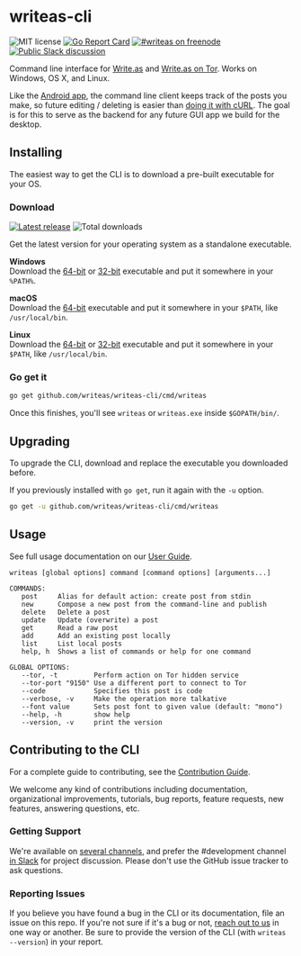 writeas-cli
===========
![MIT license](https://img.shields.io/github/license/writeas/writeas-cli.svg) [![Go Report Card](https://goreportcard.com/badge/github.com/writeas/writeas-cli)](https://goreportcard.com/report/github.com/writeas/writeas-cli) [![#writeas on freenode](https://img.shields.io/badge/freenode-%23writeas-blue.svg)](http://webchat.freenode.net/?channels=writeas) [![Public Slack discussion](http://slack.write.as/badge.svg)](http://slack.write.as/)

Command line interface for [Write.as](https://write.as) and [Write.as on Tor](http://writeas7pm7rcdqg.onion/). Works on Windows, OS X, and Linux.

Like the [Android app](https://play.google.com/store/apps/details?id=com.abunchtell.writeas), the command line client keeps track of the posts you make, so future editing / deleting is easier than [doing it with cURL](http://cmd.write.as/). The goal is for this to serve as the backend for any future GUI app we build for the desktop.

## Installing
The easiest way to get the CLI is to download a pre-built executable for your OS.

### Download
[![Latest release](https://img.shields.io/github/release/writeas/writeas-cli.svg)](https://github.com/writeas/writeas-cli/releases/latest) ![Total downloads](https://img.shields.io/github/downloads/writeas/writeas-cli/total.svg) 

Get the latest version for your operating system as a standalone executable.

**Windows**<br />
Download the [64-bit](https://github.com/writeas/writeas-cli/releases/download/v1.0/writeas_1.0_windows_amd64.zip) or [32-bit](https://github.com/writeas/writeas-cli/releases/download/v1.0/writeas_1.0_windows_386.zip) executable and put it somewhere in your `%PATH%`.

**macOS**<br />
Download the [64-bit](https://github.com/writeas/writeas-cli/releases/download/v1.0/writeas_1.0_darwin_amd64.zip) executable and put it somewhere in your `$PATH`, like `/usr/local/bin`.

**Linux**<br />
Download the [64-bit](https://github.com/writeas/writeas-cli/releases/download/v1.0/writeas_1.0_linux_amd64.tar.gz) or [32-bit](https://github.com/writeas/writeas-cli/releases/download/v1.0/writeas_1.0_linux_386.tar.gz) executable and put it somewhere in your `$PATH`, like `/usr/local/bin`.

### Go get it
```bash
go get github.com/writeas/writeas-cli/cmd/writeas
```

Once this finishes, you'll see `writeas` or `writeas.exe` inside `$GOPATH/bin/`.

## Upgrading

To upgrade the CLI, download and replace the executable you downloaded before.

If you previously installed with `go get`, run it again with the `-u` option.

```bash
go get -u github.com/writeas/writeas-cli/cmd/writeas
```

## Usage

See full usage documentation on our [User Guide](GUIDE.md).

```
writeas [global options] command [command options] [arguments...]

COMMANDS:
   post     Alias for default action: create post from stdin
   new      Compose a new post from the command-line and publish
   delete   Delete a post
   update   Update (overwrite) a post
   get      Read a raw post
   add      Add an existing post locally
   list     List local posts
   help, h  Shows a list of commands or help for one command
   
GLOBAL OPTIONS:
   --tor, -t		 Perform action on Tor hidden service
   --tor-port "9150" Use a different port to connect to Tor
   --code            Specifies this post is code
   --verbose, -v     Make the operation more talkative
   --font value      Sets post font to given value (default: "mono")
   --help, -h		 show help
   --version, -v	 print the version
```

## Contributing to the CLI

For a complete guide to contributing, see the [Contribution Guide](CONTRIBUTING.md).

We welcome any kind of contributions including documentation, organizational improvements, tutorials, bug reports, feature requests, new features, answering questions, etc.

### Getting Support

We're available on [several channels](https://write.as/contact), and prefer the #development channel [in Slack](http://slack.write.as) for project discussion. Please don't use the GitHub issue tracker to ask questions.

### Reporting Issues

If you believe you have found a bug in the CLI or its documentation, file an issue on this repo. If you're not sure if it's a bug or not, [reach out to us](https://write.as/contact) in one way or another. Be sure to provide the version of the CLI (with `writeas --version`) in your report.

